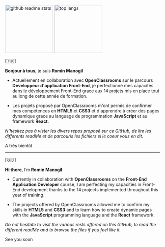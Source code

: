 <p align="left"><a href="https://github.com/RominM?tab=repositories"><img src="https://github-readme-stats.vercel.app/api?username=RominM&theme=vue&count_private=true&show_icons=true&hide=issues" alt="github readme stats" height="156"/></a>
 <a href="https://github.com/RominM?tab=repositories"><img src="https://github-readme-stats.anuraghazra1.vercel.app/api/top-langs/?username=RominM&theme=vue&layout=compact" alt="top langs" height="156"/></a></p>

[:fr:]

**Bonjour à tous**, je suis **Romin Manogil**

  * Actuellement en collaboration avec **OpenClassrooms** sur le parcours **Développeur d'application Front-End**, je perfectionne mes capacités dans le développement Front-End grace aux 14 projets mis en place tout au long de cette année de formation.
  
  * Les projets proposé par OpenClassrooms m'ont permis de confirmer mes compétences en **HTML5** et **CSS3** et d'apprendre à créer des pages dynamique grace au language de programmation **JavaScript** et au framework **React**.
  
 *N'hésitez pas à vister les divers repos proposé sur ce GitHub, de lire les differents readMe et de parcouris les fichiers si le coeur vous en dit.*
 
 A très bientôt

** **

[:uk:]

**Hi there**, I’m **Romin Manogil**

  * Currently in collaboration with **OpenClassrooms** on the **Front-End Application Developer** course, I am perfecting my capacities in Front-End development thanks to the 14 projects implemented throughout this year of training.
  
  * The projects offered by OpenClassrooms allowed me to confirm my skills in **HTML5** and **CSS3** and to learn how to create dynamic pages with the **JavaScript** programming language and the **React** framework.
  
 *Do not hesitate to visit the various rests offered on this GitHub, to read the different readMe and to browse the files if you feel like it.*
 
 See you soon
